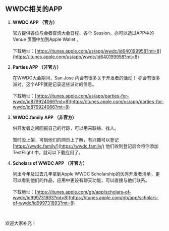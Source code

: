 ## WWDC相关的APP

1. **WWDC APP （官方）** 

	 官方提供各位与会者查询大会日程、各个 Session，亦可以透过APP中的 Venue 页面中加到Apple Wallet 。 <br><br>下载地址：[https://itunes.apple.com/us/app/wwdc/id640199958?mt=8](https://itunes.apple.com/us/app/wwdc/id640199958?mt=8)

2. **Parties APP （非官方）**

	 在WWDC大会期间，San Jose 内会有很多关于开发者的活动！ 亦会有很多派对，这个APP就是记录这些派对的信息。
<br><br>下载地址：[https://itunes.apple.com/us/app/parties-for-wwdc/id879924066?mt=8](https://itunes.apple.com/us/app/parties-for-wwdc/id879924066?mt=8)

3. **WWDC.family APP （非官方）**

	 供开发者之间回报自己的行踪，可以用来联络、找人。
<br><br>暂时没上架，可到他们的网页上了解，有兴趣可以登记 [https://wwdc.family/](https://wwdc.family/) 他们收到登记后会将你添加 TestFlight 中，就可以下载应用了。

4. **Scholars of WWDC APP （非官方）**

	 列出今年及过去几年拿到Apple WWDC Scholarship的优秀开发者清单，更可以看到他们的作品，应用中更设有聊天功能，可以直接与他们联系。
<br><br>下载地址：[https://itunes.apple.com/gb/app/scholars-of-wwdc/id999731893?mt=8](https://itunes.apple.com/gb/app/scholars-of-wwdc/id999731893?mt=8)
<br>

欢迎大家补充！